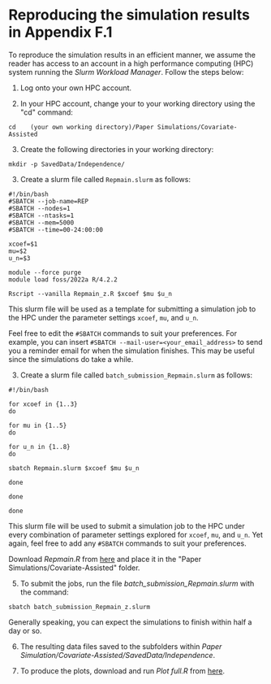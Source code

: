 # Reproducing the simulation results in Appendix F.1
To reproduce the simulation results in an efficient manner, we assume the reader has access to an account in a high performance computing (HPC) system running the *Slurm Workload Manager*. Follow the steps below:

1. Log onto your own HPC account.

2. In your HPC account, change your to your working directory using the "cd" command:
```
cd    (your own working directory)/Paper Simulations/Covariate-Assisted
```
3. Create the following directories in your working directory:
```
mkdir -p SavedData/Independence/
```

3. Create a slurm file called `Repmain.slurm` as follows:
```
#!/bin/bash
#SBATCH --job-name=REP
#SBATCH --nodes=1
#SBATCH --ntasks=1
#SBATCH --mem=5000
#SBATCH --time=00-24:00:00

xcoef=$1
mu=$2
u_n=$3

module --force purge
module load foss/2022a R/4.2.2

Rscript --vanilla Repmain_z.R $xcoef $mu $u_n
```
This slurm file will be used as a template for submitting a simulation job to the HPC under the parameter settings `xcoef`, `mu`, and `u_n`.

Feel free to edit the `#SBATCH` commands to suit your preferences. For example, you can insert `#SBATCH --mail-user=<your_email_address>` to send you a reminder email for when the simulation finishes. This may be useful since the simulations do take a while. 

3. Create a slurm file called `batch_submission_Repmain.slurm` as follows:
```
#!/bin/bash

for xcoef in {1..3}
do

for mu in {1..5}
do

for u_n in {1..8}
do

sbatch Repmain.slurm $xcoef $mu $u_n

done

done

done

```
This slurm file will be used to submit a simulation job to the HPC under every combination of parameter settings explored for `xcoef`, `mu`, and `u_n`. Yet again, feel free to add any `#SBATCH` commands to suit your preferences.


Download *Repmain.R* from [here](https://github.com/ninhtran02/ParFilter/tree/main/Simulation) and place it in the "Paper Simulations/Covariate-Assisted" folder. 

5. To submit the jobs, run the file *batch\_submission\_Repmain.slurm* with the command:
```
sbatch batch_submission_Repmain_z.slurm
```
Generally speaking, you can expect the simulations to finish within half a day or so.

6. The resulting data files saved to the subfolders within *Paper Simulation/Covariate-Assisted/SavedData/Independence*.
   
7. To produce the plots, download and run *Plot full.R* from [here](https://github.com/ninhtran02/ParFilter/tree/main/Simulation).





